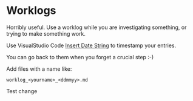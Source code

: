 # Worklogs

Horribly useful. Use a worklog while you are investigating something, or trying to make something work.

Use VisualStudio Code [Insert Date String](https://marketplace.visualstudio.com/items?itemName=jsynowiec.vscode-insertdatestring) to timestamp your entries.

You can go back to them when you forget a crucial step :-)

Add files  with a name like:

```
worklog_<yourname>_<ddmmyy>.md
```
Test change
